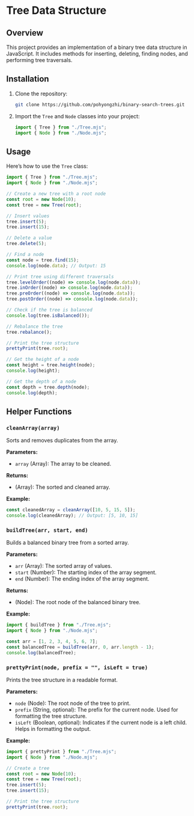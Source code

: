 # Tree Data Structure

## Overview

This project provides an implementation of a binary tree data structure in JavaScript. It includes methods for inserting, deleting, finding nodes, and performing tree traversals.

## Installation

1. Clone the repository:

    ```bash
    git clone https://github.com/pohyongzhi/binary-search-trees.git
    ```

2. Import the `Tree` and `Node` classes into your project:

    ```javascript
    import { Tree } from "./Tree.mjs";
    import { Node } from "./Node.mjs";
    ```

## Usage

Here’s how to use the `Tree` class:

```javascript
import { Tree } from "./Tree.mjs";
import { Node } from "./Node.mjs";

// Create a new tree with a root node
const root = new Node(10);
const tree = new Tree(root);

// Insert values
tree.insert(5);
tree.insert(15);

// Delete a value
tree.delete(5);

// Find a node
const node = tree.find(15);
console.log(node.data); // Output: 15

// Print tree using different traversals
tree.levelOrder((node) => console.log(node.data));
tree.inOrder((node) => console.log(node.data));
tree.preOrder((node) => console.log(node.data));
tree.postOrder((node) => console.log(node.data));

// Check if the tree is balanced
console.log(tree.isBalanced());

// Rebalance the tree
tree.rebalance();

// Print the tree structure
prettyPrint(tree.root);

// Get the height of a node
const height = tree.height(node);
console.log(height);

// Get the depth of a node
const depth = tree.depth(node);
console.log(depth);
```

## Helper Functions

### `cleanArray(array)`

Sorts and removes duplicates from the array.

**Parameters:**

-   `array` (Array): The array to be cleaned.

**Returns:**

-   (Array): The sorted and cleaned array.

**Example:**

```javascript
const cleanedArray = cleanArray([10, 5, 15, 5]);
console.log(cleanedArray); // Output: [5, 10, 15]
```

### `buildTree(arr, start, end)`

Builds a balanced binary tree from a sorted array.

**Parameters:**

-   `arr` (Array): The sorted array of values.
-   `start` (Number): The starting index of the array segment.
-   `end` (Number): The ending index of the array segment.

**Returns:**

-   (Node): The root node of the balanced binary tree.

**Example:**

```javascript
import { buildTree } from "./Tree.mjs";
import { Node } from "./Node.mjs";

const arr = [1, 2, 3, 4, 5, 6, 7];
const balancedTree = buildTree(arr, 0, arr.length - 1);
console.log(balancedTree);
```

### `prettyPrint(node, prefix = "", isLeft = true)`

Prints the tree structure in a readable format.

**Parameters:**

-   `node` (Node): The root node of the tree to print.
-   `prefix` (String, optional): The prefix for the current node. Used for formatting the tree structure.
-   `isLeft` (Boolean, optional): Indicates if the current node is a left child. Helps in formatting the output.

**Example:**

```javascript
import { prettyPrint } from "./Tree.mjs";
import { Node } from "./Node.mjs";

// Create a tree
const root = new Node(10);
const tree = new Tree(root);
tree.insert(5);
tree.insert(15);

// Print the tree structure
prettyPrint(tree.root);
```
